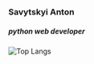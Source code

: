 ### Savytskyi Anton
##### python web developer


![Top Langs](https://github-readme-stats-git-masterrstaa-rickstaa.vercel.app/api/top-langs/?username=SuperZombi&theme=dark&border_radius=15)


<!-- ![GitHub Stats](https://github-readme-stats.vercel.app/api?username=Xilarr) --!>
